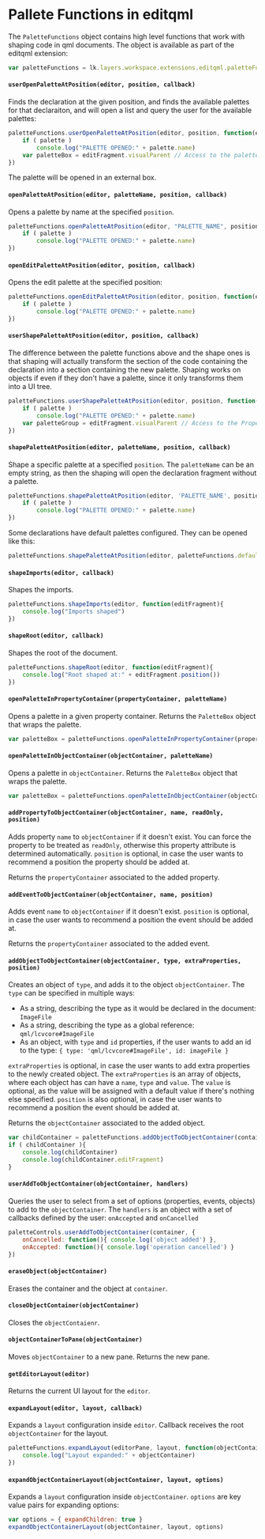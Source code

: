# Pallete Functions in editqml

The `PaletteFunctions` object contains high level functions that work with shaping code in qml documents.
The object is available as part of the editqml extension:

```js
var paletteFunctions = lk.layers.workspace.extensions.editqml.paletteFunctions
```

#### `userOpenPaletteAtPosition(editor, position, callback)`

Finds the declaration at the given position, and finds the available palettes for that declaraiton,
and will open a list and query the user for the available palettes:

```js
paletteFunctions.userOpenPaletteAtPosition(editor, position, function(editFragment, palette){
    if ( palette )
        console.log("PALETTE OPENED:" + palette.name)
    var paletteBox = editFragment.visualParent // Access to the paletteGroup
})
```

The palette will be opened in an external box.

#### `openPaletteAtPosition(editor, paletteName, position, callback)`

Opens a palette by name at the specified `position`.

```js
paletteFunctions.openPaletteAtPosition(editor, "PALETTE_NAME", position, function(editFragment, palette){
    if ( palette )
        console.log("PALETTE OPENED:" + palette.name)
})
```

#### `openEditPaletteAtPosition(editor, position, callback)`

Opens the edit palette at the specified position:

```js
paletteFunctions.openEditPaletteAtPosition(editor, position, function(editFragment, palette){
    if ( palette )
        console.log("PALETTE OPENED:" + palette.name)
})
```

#### `userShapePaletteAtPosition(editor, position, callback)`

The difference between the palette functions above and the shape ones is that shaping will actually transform the section of the code containing the declaration into a section containing the new palette. Shaping works on objects if even if they don't have a palette, since it only transforms them into a UI tree.

```js
paletteFunctions.userShapePaletteAtPosition(editor, position, function(editFragment, palette){
    if ( palette )
        console.log("PALETTE OPENED:" + palette.name)
    var paletteGroup = editFragment.visualParent // Access to the PropertyContainer or to the ObjectContainer, depending on the case
})
```

#### `shapePaletteAtPosition(editor, paletteName, position, callback)`

Shape a specific palette at a specified `position`. The `paletteName` can be an empty string, as then the shaping will open the declaration fragment without a palette. 

```js
paletteFunctions.shapePaletteAtPosition(editor, 'PALETTE_NAME', position, function(editFragment, palette){
    if ( palette )
        console.log("PALETTE OPENED:" + palette.name)
})
```

Some declarations have default palettes configured. They can be opened like this:

```js
paletteFunctions.shapePaletteAtPosition(editor, paletteFunctions.defaultPalette, position, function(editFragment, palette){...})
```

#### `shapeImports(editor, callback)`

Shapes the imports.

```js
paletteFunctions.shapeImports(editor, function(editFragment){
    console.log("Imports shaped")
})
```

#### `shapeRoot(editor, callback)`

Shapes the root of the document.

```js
paletteFunctions.shapeRoot(editor, function(editFragment){
    console.log("Root shaped at:" + editFragment.position())
})
```

#### `openPaletteInPropertyContainer(propertyContainer, paletteName)`

Opens a palette in a given property container. Returns the `PaletteBox` object that wraps the palette.

```js
var paletteBox = paletteFunctions.openPaletteInPropertyContainer(propertyContainer, "PALETTE_NAME")
```

#### `openPaletteInObjectContainer(objectContainer, paletteName)`

Opens a palette in `objectContainer`. Returns the `PaletteBox` object that wraps the palette.

```js
var paletteBox = paletteFunctions.openPaletteInObjectContainer(objectContainer, "PALETTE_NAME")
```

#### `addPropertyToObjectContainer(objectContainer, name, readOnly, position)`

Adds property `name` to `objectContainer` if it doesn't exist. You can force the property to be treated as `readOnly`, otherwise
this property attribute is determined automatically. `position` is optional, in case the user wants to recommend a position the property should be added at.

Returns the `propertyContainer` associated to the added property.

#### `addEventToObjectContainer(objectContainer, name, position)`

Adds event `name` to `objectContainer` if it doesn't exist. `position` is optional, in case the user wants to recommend a position the event should be added at.

Returns the `propertyContainer` associated to the added event.

#### `addObjectToObjectContainer(objectContainer, type, extraProperties, position)`

Creates an object of `type`, and adds it to the object `objectContainer`. The `type` can be specified in multiple ways:

 * As a string, describing the type as it would be declared in the document: `ImageFile`
 * As a string, describing the type as a global reference: `qml/lcvcore#ImageFile`
 * As an object, with `type` and `id` properties, if the user wants to add an id to the type: `{ type: 'qml/lcvcore#ImageFile', id: imageFile }`

`extraProperties` is optional, in case the user wants to add extra properties to the newly created object. The `extraProperties` is an array of objects, where
each object has can have a `name`, `type` and `value`. The `value` is optional, as the value will be assigned with a default value if there's nothing else specified.
`position` is also optional, in case the user wants to recommend a position the event should be added at.

Returns the `objectContainer` associated to the added object.

```js
var childContainer = paletteFunctions.addObjectToObjectContainer(container, 'qml/lcvcore#ImageFile', [{name: 'isOpen', type: 'bool', value: 'false'}])
if ( childContainer ){
    console.log(childContainer)
    console.log(childContainer.editFragment)
}
```

#### `userAddToObjectContainer(objectContainer, handlers)`

Queries the user to select from a set of options (properties, events, objects) to add to the `objectContainer`.
The `handlers` is an object with a set of callbacks defined by the user: `onAccepted` and `onCancelled`

```js
paletteControls.userAddToObjectContainer(container, {
    onCancelled: function(){ console.log('object added') },
    onAccepted: function(){ console.log('operation cancelled') }
})
```

#### `eraseObject(objectContainer)`

Erases the container and the object at `container`.

#### `closeObjectContainer(objectContainer)`

Closes the `objectContaienr`.

#### `objectContainerToPane(objectContainer)`

Moves `objectContainer` to a new pane. Returns the new pane.

#### `getEditorLayout(editor)`

Returns the current UI layout for the `editor`.

#### `expandLayout(editor, layout, callback)`

Expands a `layout` configuration inside `editor`. Callback receives the root `objectContainer` for the layout.

```js
paletteFunctions.expandLayout(editorPane, layout, function(objectContainer){
    console.log("Layout expanded:" + objectContainer)
})
```

#### `expandObjectContainerLayout(objectContainer, layout, options)`

Expands a `layout` configuration inside `objectContainer`. `options` are key value pairs for expanding options:

```js
var options = { expandChildren: true }
expandObjectContainerLayout(objectContainer, layout, options)
```
